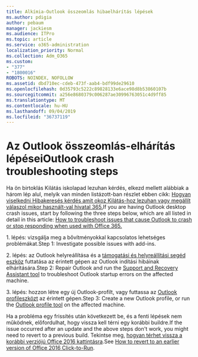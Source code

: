 ```yaml
---
title: Alkímia-Outlook összeomlás hibaelhárítás lépések
ms.author: pdigia
author: pebaum
manager: jackiesm
ms.audience: ITPro
ms.topic: article
ms.service: o365-administration
localization_priority: Normal
ms.collection: Adm_O365
ms.custom:
- "377"
- "1800016"
ROBOTS: NOINDEX, NOFOLLOW
ms.assetid: dbd710ec-cdeb-473f-aab4-bdf99de29610
ms.openlocfilehash: 0d35793c5222c89828133e6ace98d8b53860107b
ms.sourcegitcommit: a256e8680379c006287ae30996763051c4d9ff85
ms.translationtype: MT
ms.contentlocale: hu-HU
ms.lasthandoff: 09/04/2019
ms.locfileid: "36737119"
---
```

# <a name="outlook-crash-troubleshooting-steps"></a><span data-ttu-id="14e75-102">Az Outlook összeomlás-elhárítás lépései</span><span class="sxs-lookup"><span data-stu-id="14e75-102">Outlook crash troubleshooting steps</span></span>

<span data-ttu-id="14e75-103">Ha ön birtoklás Kilátás iskolapad lezuhan kérdés, elkezd mellett alábbiak a három lép alul, melyik van minden listázott-ban részlet ebben cikk: [Hogyan viselkedni Hibakeresés kérdés amit okoz Kilátás-hoz lezuhan vagy megállít válaszol mikor használt-val hivatal 365.](https://docs.microsoft.com/exchange/troubleshoot/outlook-crashes/crash-issues)</span><span class="sxs-lookup"><span data-stu-id="14e75-103">If you are having Outlook desktop crash issues, start by following the three steps below, which are all listed in detail in this article: [How to troubleshoot issues that cause Outlook to crash or stop responding when used with Office 365.](https://docs.microsoft.com/exchange/troubleshoot/outlook-crashes/crash-issues)</span></span>
  
<span data-ttu-id="14e75-104">1. lépés: vizsgálja meg a bővítményokkal kapcsolatos lehetséges problémákat.</span><span class="sxs-lookup"><span data-stu-id="14e75-104">Step 1: Investigate possible issues with add-ins.</span></span>
  
<span data-ttu-id="14e75-105">2. lépés: az Outlook helyreállítása és a [támogatási és helyreállítási segéd eszköz](https://aka.ms/SaRA-OutlookWontStart) futtatása az érintett gépen az Outlook indítási hibáinak elhárítására.</span><span class="sxs-lookup"><span data-stu-id="14e75-105">Step 2: Repair Outlook and run the [Support and Recovery Assistant tool](https://aka.ms/SaRA-OutlookWontStart) to troubleshoot Outlook startup errors on the affected machine.</span></span>
  
<span data-ttu-id="14e75-106">3. lépés: hozzon létre egy új Outlook-profilt, vagy futtassa az [Outlook profileszközt](https://aka.ms/SaRA-OutlookSetupProfile) az érintett gépen.</span><span class="sxs-lookup"><span data-stu-id="14e75-106">Step 3: Create a new Outlook profile, or run the [Outlook profile tool](https://aka.ms/SaRA-OutlookSetupProfile) on the affected machine.</span></span>
  
<span data-ttu-id="14e75-107">Ha a probléma egy frissítés után következett be, és a fenti lépések nem működnek, előfordulhat, hogy vissza kell térni egy korábbi buildre.</span><span class="sxs-lookup"><span data-stu-id="14e75-107">If the issue occurred after an update and the above steps don't work, you might need to revert to a previous build.</span></span> <span data-ttu-id="14e75-108">Tekintse meg, [hogyan térhet vissza a korábbi verziójú Office 2016 kattintásra](https://support.microsoft.com/help/2770432).</span><span class="sxs-lookup"><span data-stu-id="14e75-108">See [How to revert to an earlier version of Office 2016 Click-to-Run](https://support.microsoft.com/help/2770432).</span></span>
  